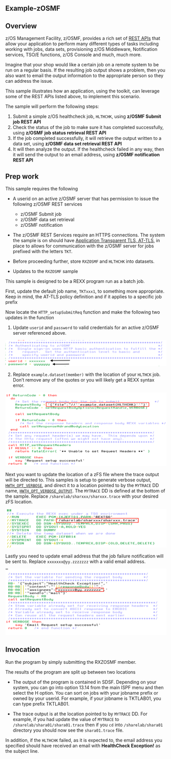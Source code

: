 ## Example-zOSMF

## Overview ##
z/OS Management Facility, z/OSMF, provides a rich set of [REST APIs](https://ibm.biz/BdYXHX) that allow your application to perform many different types of tasks including working with jobs, data sets, provisioning z/OS Middleware, Notification services, TSO/E functions, z/OS Console and much, much more.   

Imagine that your shop would like a certain job on a remote system to be run on a regular basis.  If the resulting job output shows a problem, then you also want to email the output information to the appropriate person so they can address the issue.

This sample illustrates how an application, using the toolkit, can leverage some of the REST APIs listed above, to implement this scenario.

The sample will perform the following steps:
1. Submit a simple z/OS healthcheck job, `HLTHCHK`, using **z/OSMF Submit job REST API**
2. Check the status of the job to make sure it has completed successfully, using **z/OSMF job status retrieval REST API**
3. If the job completed successfully, it will retrieve the output written to a data set, using **z/OSMF data set retrieval REST API**
4. It will then analyze the output.  If the healthcheck failed in any way, then it will send the output to an email address, using **z/OSMF notification REST API**


## Prep work
This sample requires the following
-  A userid on an active z/OSMF server that has permission to issue the following z/OSMF REST services
    - z/OSMF Submit job
    - z/OSMF data set retrieval
    - z/OSMF notification


- The z/OSMF REST Services require an HTTPS connections. The system the sample is on should have [Application Transparent TLS, AT-TLS](https://www.ibm.com/support/knowledgecenter/en/SSLTBW_2.3.0/com.ibm.zos.v2r3.ieac100/attlstoolkit.htm), in place to allows for communication with the z/OSMF server for jobs prefixed with the letters `TKT`.

- Before proceeding further, store `RXZOSMF` and `HLTHCHK` into datasets.

- Updates to the `RXZOSMF` sample

 This sample is designed to be a REXX program run as a batch job.

 First, update the default job name, `TKTxxx1`, to something more appropriate. Keep in mind, the AT-TLS policy definition and if it applies to a specific job prefix

 Now locate the `HTTP_setupSubmitReq` function and make the following two updates in the function

   1. Update `userid` and `password` to valid credentials for an active z/OSMF server referenced above.

   ![z/OSMF user info](images/use_pswd.png)

   2. Replace `example.dataset(member)` with the location of your `HLTHCK` job. Don’t remove any of the quotes or you will likely get a REXX syntax error.   

   ![HLTHCK job](images/HLTHCHK_DS.png)

  Next you want to update the location of a zFS file where the trace output will be directed to. This samples is setup to generate verbose output, [`HWTH_OPT_VERBOSE`](https://www.ibm.com/support/knowledgecenter/en/SSLTBW_2.3.0/com.ibm.zos.v2r3.ieac100/ieac1-cwe-http-options.htm), and direct it to a location pointed to by the `MYTRACE` DD name, [`HWTH_OPT_VERBOSE_OUTPUT`](https://www.ibm.com/support/knowledgecenter/en/SSLTBW_2.3.0/com.ibm.zos.v2r3.ieac100/ieac1-cwe-http-options.htm). The `MYTRACE` DD is defined at the bottom of the sample. Replace `/sharelab/sharxxx/sharxxx.trace` with your desired zFS location.

   ![traceDD](images/mytrace.png)

  Lastly you need to update email address that the job failure notification will be sent to.
  Replace `xxxxxxx@yy.zzzzzzz` with a valid email address.

  ![emailAddr](images/email.png)

## Invocation
Run the program by simply submitting the RXZOSMF member.

The results of the program are split up between two locations
  - The output of the program is contained in SDSF. Depending on your system, you can go into option 13.14 from the main ISPF menu and then select the H option.  You can sort on jobs with your jobname prefix or owned by your  userid.  For example, if your jobname is TKTLAB01, you can type prefix TKTLAB01.

  - The trace output is at the location pointed to by `MYTRACE` DD. For example, if you had update the value of `MYTRACE` to `/sharelab/shara01/shara01.trace` then if you `cd` into `/sharelab/shara01` directory you should now see the `shara01.trace` file.

In addition, if the `HLTHCHK` failed, as it is expected to, the email address you specified should have received an email with **HealthCheck Exception!** as the subject line.
